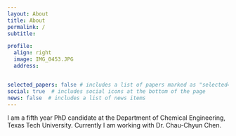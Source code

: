 ```yaml
---
layout: About
title: About
permalink: / 
subtitle:   

profile:
  align: right
  image: IMG_0453.JPG
  address:  


selected_papers: false # includes a list of papers marked as "selected={true}"
social: true  # includes social icons at the bottom of the page
news: false  # includes a list of news items
---
```


I am a fifth year PhD candidate at the Department of Chemical Engineering, Texas Tech University. Currently I am working with Dr. Chau-Chyun Chen.

[//]: # ( Write your biography here. Tell the world about yourself. Link to your favorite [subreddit]http://reddit.com. You can put a picture in, too. The code is )
